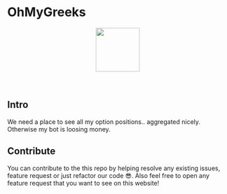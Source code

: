 # OhMyGreeks

<p align="center">

<img width="100" src="./public/favicon.ico">
<br/>
<br/>

<br>
</p>

## Intro
We need a place to see all my option positions.. aggregated nicely. 
Otherwise my bot is loosing money.

## Contribute

You can contribute to the this repo by helping resolve any existing issues, feature request or just refactor our code 😎.
Also feel free to open any feature request that you want to see on this website!
